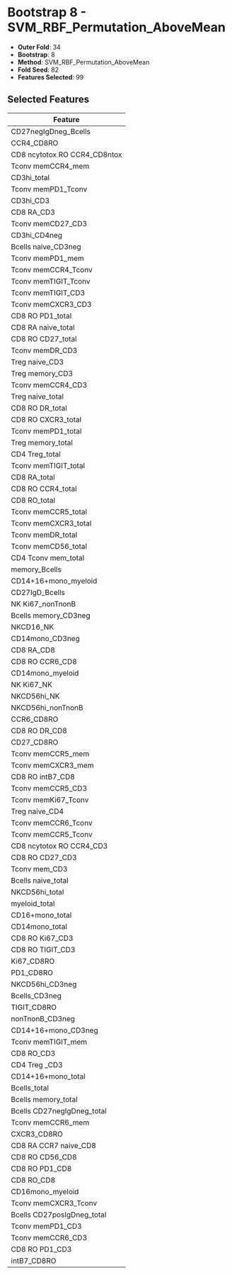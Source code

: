 # Bootstrap 8 - SVM_RBF_Permutation_AboveMean

- **Outer Fold**: 34
- **Bootstrap**: 8
- **Method**: SVM_RBF_Permutation_AboveMean
- **Fold Seed**: 82
- **Features Selected**: 99

## Selected Features

| Feature |
|---------|
| CD27negIgDneg_Bcells |
| CCR4_CD8RO |
| CD8 ncytotox RO CCR4_CD8ntox |
| Tconv memCCR4_mem |
| CD3hi_total |
| Tconv memPD1_Tconv |
| CD3hi_CD3 |
| CD8 RA_CD3 |
| Tconv memCD27_CD3 |
| CD3hi_CD4neg |
| Bcells naive_CD3neg |
| Tconv memPD1_mem |
| Tconv memCCR4_Tconv |
| Tconv memTIGIT_Tconv |
| Tconv memTIGIT_CD3 |
| Tconv memCXCR3_CD3 |
| CD8 RO PD1_total |
| CD8 RA naive_total |
| CD8 RO CD27_total |
| Tconv memDR_CD3 |
| Treg naive_CD3 |
| Treg memory_CD3 |
| Tconv memCCR4_CD3 |
| Treg naive_total |
| CD8 RO DR_total |
| CD8 RO CXCR3_total |
| Tconv memPD1_total |
| Treg memory_total |
| CD4 Treg_total |
| Tconv memTIGIT_total |
| CD8 RA_total |
| CD8 RO CCR4_total |
| CD8 RO_total |
| Tconv memCCR5_total |
| Tconv memCXCR3_total |
| Tconv memDR_total |
| Tconv memCD56_total |
| CD4 Tconv mem_total |
| memory_Bcells |
| CD14+16+mono_myeloid |
| CD27IgD_Bcells |
| NK Ki67_nonTnonB |
| Bcells memory_CD3neg |
| NKCD16_NK |
| CD14mono_CD3neg |
| CD8 RA_CD8 |
| CD8 RO CCR6_CD8 |
| CD14mono_myeloid |
| NK Ki67_NK |
| NKCD56hi_NK |
| NKCD56hi_nonTnonB |
| CCR6_CD8RO |
| CD8 RO DR_CD8 |
| CD27_CD8RO |
| Tconv memCCR5_mem |
| Tconv memCXCR3_mem |
| CD8 RO intB7_CD8 |
| Tconv memCCR5_CD3 |
| Tconv memKi67_Tconv |
| Treg naive_CD4 |
| Tconv memCCR6_Tconv |
| Tconv memCCR5_Tconv |
| CD8 ncytotox RO CCR4_CD3 |
| CD8 RO CD27_CD3 |
| Tconv mem_CD3 |
| Bcells naive_total |
| NKCD56hi_total |
| myeloid_total |
| CD16+mono_total |
| CD14mono_total |
| CD8  RO Ki67_CD3 |
| CD8 RO TIGIT_CD3 |
| Ki67_CD8RO |
| PD1_CD8RO |
| NKCD56hi_CD3neg |
| Bcells_CD3neg |
| TIGIT_CD8RO |
| nonTnonB_CD3neg |
| CD14+16+mono_CD3neg |
| Tconv memTIGIT_mem |
| CD8 RO_CD3 |
| CD4 Treg _CD3 |
| CD14+16+mono_total |
| Bcells_total |
| Bcells memory_total |
| Bcells CD27negIgDneg_total |
| Tconv memCCR6_mem |
| CXCR3_CD8RO |
| CD8 RA CCR7 naive_CD8 |
| CD8 RO CD56_CD8 |
| CD8 RO PD1_CD8 |
| CD8 RO_CD8 |
| CD16mono_myeloid |
| Tconv memCXCR3_Tconv |
| Bcells CD27posIgDneg_total |
| Tconv memPD1_CD3 |
| Tconv memCCR6_CD3 |
| CD8 RO PD1_CD3 |
| intB7_CD8RO |
